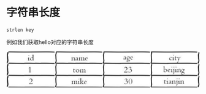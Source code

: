 # 字符串长度

```text
strlen key
```

例如我们获取hello对应的字符串长度

![](../../.gitbook/assets/image%20%2830%29.png)

